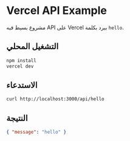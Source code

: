 # Vercel API Example

مشروع بسيط فيه API على Vercel بيرد بكلمة `hello`.

## التشغيل المحلي
```bash
npm install
vercel dev
```

## الاستدعاء
```bash
curl http://localhost:3000/api/hello
```

## النتيجة
```json
{ "message": "hello" }
```
